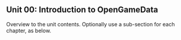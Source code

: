 ## Unit 00: Introduction to OpenGameData

Overview to the unit contents. Optionally use a sub-section for each chapter, as below.
